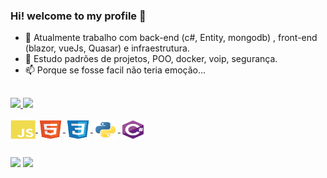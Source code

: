 ### Hi! welcome to my profile 👋



- 🔭 Atualmente trabalho com back-end (c#, Entity, mongodb) , front-end (blazor, vueJs, Quasar) e infraestrutura.
- 🌱 Estudo padrões de projetos, POO, docker, voip, segurança.
- 📫 Porque se fosse facil não teria emoção...

##

 <div>
  <a href="https://github.com/Alex-Marafon">
  <img height="180em" src="https://github-readme-stats.vercel.app/api?username=Alex-Marafon&show_icons=true&theme=dark&include_all_commits=true&count_private=true"/>
  <img height="180em" src="https://github-readme-stats.vercel.app/api/top-langs/?username=Alex-Marafon&layout=compact&langs_count=7&theme=dark"/>
</div>
<div style="display: inline_block"><br>
  <img align="center" alt="Rafa-Js" height="30" width="40" src="https://raw.githubusercontent.com/devicons/devicon/master/icons/javascript/javascript-plain.svg">
  <img align="center" alt="Rafa-HTML" height="30" width="40" src="https://raw.githubusercontent.com/devicons/devicon/master/icons/html5/html5-original.svg">
  <img align="center" alt="Rafa-CSS" height="30" width="40" src="https://raw.githubusercontent.com/devicons/devicon/master/icons/css3/css3-original.svg">
  <img align="center" alt="Rafa-Python" height="30" width="40" src="https://raw.githubusercontent.com/devicons/devicon/master/icons/python/python-original.svg">
  <img align="center" alt="Rafa-Csharp" height="30" width="40" src="https://raw.githubusercontent.com/devicons/devicon/master/icons/csharp/csharp-original.svg">
</div>
  
  ##

 
<div> 
  <a href = "mailto:alex.marafonn@gmail.com"><img src="https://img.shields.io/badge/-Gmail-%23333?style=for-the-badge&logo=gmail&logoColor=white" target="_blank"></a>
  <a href="https://www.linkedin.com/in/alex-marafon-7a5552119/" target="_blank"><img src="https://img.shields.io/badge/-LinkedIn-%230077B5?style=for-the-badge&logo=linkedin&logoColor=white" target="_blank"></a> 
<!-- Fonte:  https://github.com/anuraghazra/github-readme-stats  -->
</div> 
